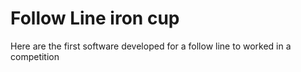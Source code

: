# Follow Line iron cup
 Here are the first software developed for a follow line to worked in a competition
